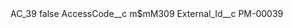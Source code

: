 <?xml version="1.0" encoding="UTF-8"?>
<CustomMetadata xmlns="http://soap.sforce.com/2006/04/metadata" xmlns:xsi="http://www.w3.org/2001/XMLSchema-instance" xmlns:xsd="http://www.w3.org/2001/XMLSchema">
    <label>AC_39</label>
    <protected>false</protected>
    <values>
        <field>AccessCode__c</field>
        <value xsi:type="xsd:string">m$mM309</value>
    </values>
    <values>
        <field>External_Id__c</field>
        <value xsi:type="xsd:string">PM-00039</value>
    </values>
</CustomMetadata>
